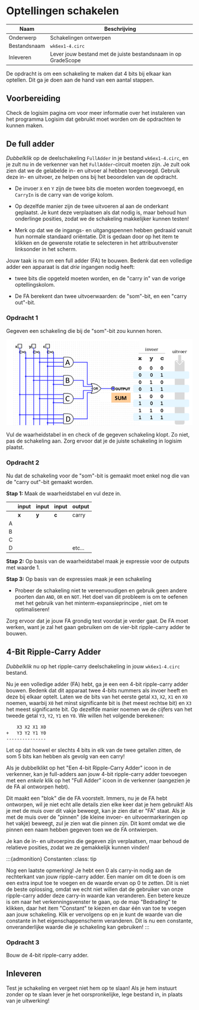 # Optellingen schakelen

<!-- elektrisch schema, een circuitdiagram of schakelschema -->

| Naam         | Beschrijving                                                   |
|--------------|----------------------------------------------------------------|
| Onderwerp    | Schakelingen ontwerpen                                         |
| Bestandsnaam | `wk6ex1-4.circ`                                                |
| Inleveren    | Lever jouw bestand met de juiste bestandsnaam in op GradeScope |


De opdracht is om een schakeling te maken dat 4 bits bij elkaar kan optellen. Dit ga je doen aan de hand van een aantal stappen. 

## Voorbereiding

Check de logisim pagina om voor meer informatie over het instaleren van het programma Logisim dat gebruikt moet worden om de opdrachten te kunnen maken. 

## De full adder
*Dubbelklik* op de deelschakeling `FullAdder` in je bestand `wk6ex1-4.circ`, en je zult nu in de verkenner van het `FullAdder`-circuit moeten zijn. Je zult ook zien dat we de gelabelde in- en uitvoer al hebben toegevoegd. Gebruik deze in- en uitvoer, ze helpen ons bij het beoordelen van de opdracht.

-   De invoer `X` en `Y` zijn de twee bits die moeten worden toegevoegd, en `CarryIn` is de carry van de vorige kolom.

-   Op dezelfde manier zijn de twee uitvoeren al aan de onderkant geplaatst. Je kunt deze verplaatsen als dat nodig is, maar behoud hun onderlinge posities, zodat we de schakeling makkelijker kunnen testen!

-   Merk op dat we de ingangs- en uitgangspennen hebben gedraaid vanuit hun normale standaard oriëntatie. Dit is gedaan door op het item te klikken en de gewenste rotatie te selecteren in het attribuutvenster linksonder in het scherm.

Jouw taak is nu om een full adder (FA) te bouwen. Bedenk dat een volledige adder een apparaat is dat *drie* ingangen nodig heeft:

-   twee bits die opgeteld moeten worden, en de "carry in" van de vorige optellingskolom.

-   De FA berekent dan twee uitvoerwaarden: de "som"-bit, en een "carry out"-bit.

### Opdracht 1

Gegeven een schakeling die bij de "som"-bit zou kunnen horen. 

![Full adder](images/optellingen_schakelen/som_schakeling.png)

Vul de waarheidstabel in en check of de gegeven schakeling klopt. Zo niet, pas de schakeling aan. Zorg ervoor dat je de juiste schakeling in logisim plaatst.


### Opdracht 2

Nu dat de schakeling voor de "som"-bit is gemaakt moet enkel nog die van de "carry out"-bit gemaakt worden. 

**Stap 1:** Maak de waarheidstabel en vul deze in. 

|   | input | input | input | output   |
|---|-------|-------|-------|----------|
|   | **x** | **y** | **c** | carry |
| A |    |    | |       |
| B |    |    | |       |
| C |    |    | |       |
| D |    |    | |  etc...     |

**Stap 2:** Op basis van de waarheidstabel maak je expressie voor de outputs met waarde 1. 

**Stap 3:** Op basis van de expressies maak je een schakeling

-   Probeer de schakeling niet te vereenvoudigen en gebruik geen andere poorten dan `AND`, `OR` en `NOT`. Het doel van dit probleem is om te oefenen met het gebruik van het minterm-expansieprincipe , niet om te optimaliseren!

Zorg ervoor dat je jouw FA grondig test voordat je verder gaat. De FA moet werken, want je zal het gaan gebruiken om de vier-bit ripple-carry adder te bouwen.

## 4-Bit Ripple-Carry Adder

*Dubbelklik* nu op het ripple-carry deelschakeling in jouw `wk6ex1-4.circ` bestand.

Nu je een volledige adder (FA) hebt, ga je een een 4-bit ripple-carry adder bouwen. Bedenk dat dit apparaat twee 4-bits nummers als invoer heeft en deze bij elkaar optelt. Laten we de bits van het eerste getal `X3`, `X2`, `X1` en `X0` noemen, waarbij `X0` het minst significante bit is (het meest rechtse bit) en `X3` het meest significante bit. Op dezelfde manier noemen we de cijfers van het tweede getal `Y3`, `Y2`, `Y1` en `Y0`. We willen het volgende berekenen:

```text
    X3 X2 X1 X0
+   Y3 Y2 Y1 Y0
---------------
```

Let op dat hoewel er slechts 4 bits in elk van de twee getallen zitten, de som 5 bits kan hebben als gevolg van een carry!

Als je dubbelklikt op het "Een 4-bit Ripple-Carry Adder" icoon in de verkenner, kan je full-adders aan jouw 4-bit ripple-carry adder toevoegen met een *enkele* klik op het "Full Adder" icoon in de verkenner (aangezien je de FA al ontworpen hebt).

Dit maakt een "blok" die de FA voorstelt. Immers, nu je de FA hebt ontworpen, wil je niet echt alle details zien elke keer dat je hem gebruikt! Als je met de muis over dit vakje beweegt, kan je zien dat er "FA" staat. Als je met de muis over de "pinnen" (de kleine invoer- en uitvoermarkeringen op het vakje) beweegt, zul je zien wat die pinnen zijn. Dit komt omdat we die pinnen een naam hebben gegeven toen we de FA ontwierpen.

Je kan de in- en uitvoerpins die gegeven zijn verplaatsen, maar behoud de relatieve posities, zodat we ze gemakkelijk kunnen vinden!

:::{admonition} Constanten
:class: tip

Nog een laatste opmerking! Je hebt een 0 als carry-in nodig aan de rechterkant van jouw ripple-carry adder. Een manier om dit te doen is om een extra input toe te voegen en de waarde ervan op 0 te zetten. Dit is niet de beste oplossing, omdat we echt niet willen dat de gebruiker van onze ripple-carry adder deze carry-in waarde kan veranderen. Een betere keuze is om naar het verkenningsvenster te gaan, op de map "Bedrading" te klikken, daar het item "Constant" te kiezen en daar één van toe te voegen aan jouw schakeling. Klik er vervolgens op en je kunt de waarde van die constante in het eigenschappenscherm veranderen. Dit is nu een constante, onveranderlijke waarde die je schakeling kan gebruiken!
:::


### Opdracht 3

Bouw de 4-bit ripple-carry adder. 


## Inleveren

Test je schakeling en vergeet niet hem op te slaan! Als je hem instuurt zonder op te slaan lever je het oorspronkelijke, lege bestand in, in plaats van je uitwerking!


